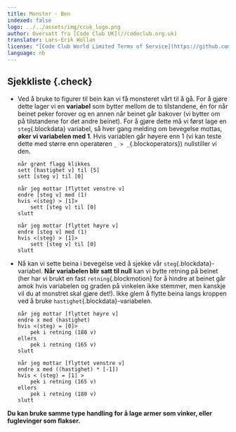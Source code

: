 ```yaml
---
title: Monster - Ben
indexed: false
logo: ../../assets/img/ccuk_logo.png
author: Oversatt fra [Code Club UK](//codeclub.org.uk)
translator: Lars-Erik Wollan
license: "[Code Club World Limited Terms of Service](https://github.com/CodeClub/scratch-curriculum/blob/master/LICENSE.md)"
language: nb
---
```


## Sjekkliste {.check}

+ Ved å bruke to figurer til bein kan vi få monsteret vårt til å
  gå. For å gjøre dette lager vi en **variabel** som bytter mellom de
  to tilstandene, én for når beinet peker forover og en annen når
  beinet går bakover (vi bytter om på tilstandene for det andre
  beinet). For å gjøre dette må vi først lage en `steg`{.blockdata}
  variabel, så hver gang melding om bevegelse mottas, **øker vi
  variabelen med 1**. Hvis variablen går høyere enn 1 (vi kan teste
  dette med større enn operatøren `_ > _`{.blockoperators}) nullstiller vi
  den.

  ```blocks
  når grønt flagg klikkes
  sett [hastighet v] til [5]
  sett [steg v] til [0]

  når jeg mottar [flyttet venstre v]
  endre [steg v] med (1)
  hvis <(steg) > [1]>
      sett [steg v] til [0]
  slutt

  når jeg mottar [flyttet høyre v]
  endre [steg v] med (1)
  hvis <(steg) > [1]>
      sett [steg v] til [0]
  slutt
  ```

+ Nå kan vi sette beina i bevegelse ved å sjekke vår
  `steg`{.blockdata}-variabel. **Når variabelen blir satt til null**
  kan vi bytte retning på beinet (her har vi brukt en fast
  `retning`{.blockmotion} for å hindre at beinet går amok hvis
  variabelen og graden på vinkelen ikke stemmer, men kanskje vil du at
  monstret skal gjøre det!). Ikke glem å flytte beina langs kroppen
  ved å bruke `hastighet`{.blockdata}-variabelen.

  ```blocks
  når jeg mottar [flyttet høyre v]
  endre x med (hastighet)
  hvis <(steg) = [0]>
      pek i retning (180 v)
  ellers
      pek i retning (165 v)
  slutt

  når jeg mottar [flyttet venstre v]
  endre x med ((hastighet) * [-1])
  hvis < (steg) = [1] >
      pek i retning (165 v)
  ellers
      pek i retning (180 v)
  slutt
  ```

**Du kan bruke samme type handling for å lage armer som vinker, eller
fuglevinger som flakser.**
